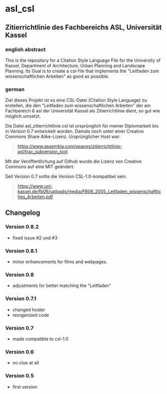 # asl_csl
## Zitierrichtlinie des Fachbereichs ASL, Universität Kassel

### english abstract
This is the repository for a Citation Style Language File for the University of Kassel, Department of Architecture, Urban Planning and Landscape Planning. Its Goal is to create a csl-file that implements the "Leitfaden zum wissenschaftlichen Arbeiten" as good as possible.

### german
Ziel dieses Projekt ist es eine CSL-Datei (Citation Style Language) zu erstellen, die den "Leitfaden zum wissenschaftlichen Arbeiten" der am Fachbereich 6 asl der Universität Kassel als Zitierrichtlinie dient, so gut wie möglich umsetzt.

Die Datei asl_zitierrichtlinie.csl ist ursprünglich für meiner Diplomarbeit bis in Version 0.7 entwickelt worden. Damals noch unter einer Creative Commons Share Alike-Lizenz. Ursprünglicher Host war: 
> https://www.assembla.com/spaces/zitierrichtlinie-asl/trac_subversion_tool. 

Mit der Veröffentlichung auf Github wurde die Lizenz von Creative Commons auf eine MIT geändert. 

Seit Version 0.7 sollte die Version CSL-1.0-kompatibel sein.

> https://www.uni-kassel.de/fb06/uploads/media/FB06_2005_Leitfaden_wissenschaftliches_Arbeiten.pdf

## Changelog

### Version 0.8.2
* fixed issue #2 und #3

### Version 0.8.1
* minor enhancements for films and webpages.

### Version 0.8
* adjustments for better matching the "Leitfaden"

### Version 0.7.1
* changed hoster
* reorganized code

### Version 0.7
* made compatible to csl-1.0

### Version 0.6
* no clue at all

### Version 0.5
* first version